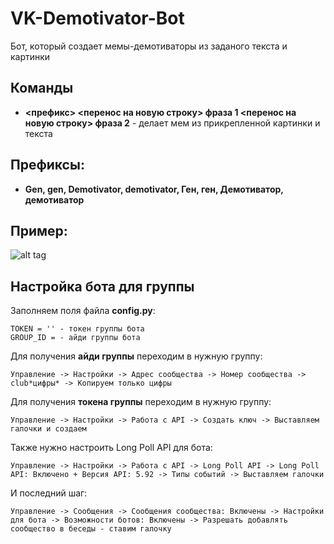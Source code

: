 # VK-Demotivator-Bot
Бот, который создает мемы-демотиваторы из заданого текста и картинки
## Команды

- **<префикс> <перенос на новую строку> фраза 1 <перенос на новую строку>  фраза 2** - делает мем из прикрепленной картинки и текста
## Префиксы:
- **Gen, gen, Demotivator, demotivator, Ген, ген, Демотиватор, демотиватор**
## Пример:
![alt tag](https://sun9-46.userapi.com/impg/rOKfUPNId0kTG4HgBEd2k6bo-A2u6fbKTbSiAg/zzOvqyU0Fy0.jpg?size=527x738&quality=96&proxy=1&sign=ce73bb953119b3c33e70a5a8142ebb46 "Пример тут")

## Настройка бота для группы
Заполняем поля файла **config.py**:
```
TOKEN = '' - токен группы бота
GROUP_ID = - айди группы бота
```

Для получения **айди группы** переходим в нужную группу:
```
Управление -> Настройки -> Адрес сообщества -> Номер сообщества -> club*цифры* -> Копируем только цифры
```
Для получения **токена группы** переходим в нужную группу:
```
Управление -> Настройки -> Работа с API -> Создать ключ -> Выставляем галочки и создаем
```
Также нужно настроить Long Poll API для бота:
```
Управление -> Настройки -> Работа с API -> Long Poll API -> Long Poll API: Включено + Версия API: 5.92 -> Типы событий -> Выставляем галочки
```
И последний шаг:
```
Управление -> Сообщения -> Сообщения сообщества: Включены -> Настройки для бота -> Возможности ботов: Включены -> Разрешать добавлять сообщество в беседы - ставим галочку
```
